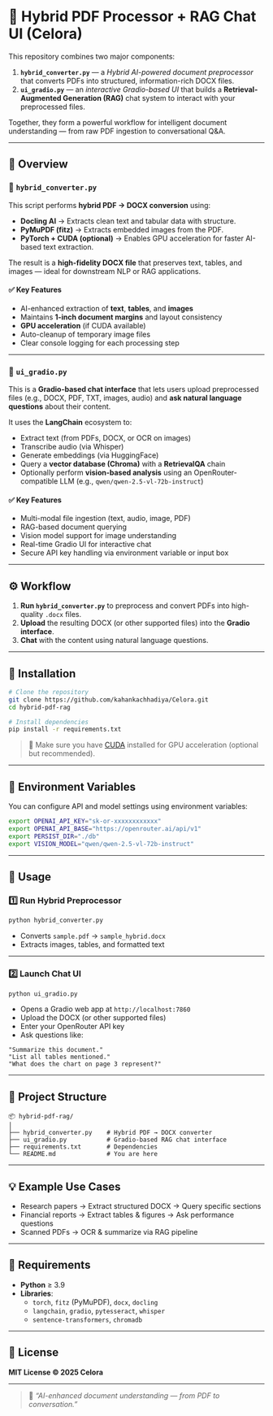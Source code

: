# 🧠 Hybrid PDF Processor + RAG Chat UI (Celora)

This repository combines two major components:
1. **`hybrid_converter.py`** — a *Hybrid AI-powered document preprocessor* that converts PDFs into structured, information-rich DOCX files.  
2. **`ui_gradio.py`** — an *interactive Gradio-based UI* that builds a **Retrieval-Augmented Generation (RAG)** chat system to interact with your preprocessed files.

Together, they form a powerful workflow for intelligent document understanding — from raw PDF ingestion to conversational Q&A.

---

## 🚀 Overview

### 🔹 `hybrid_converter.py`

This script performs **hybrid PDF → DOCX conversion** using:
- **Docling AI** → Extracts clean text and tabular data with structure.
- **PyMuPDF (fitz)** → Extracts embedded images from the PDF.
- **PyTorch + CUDA (optional)** → Enables GPU acceleration for faster AI-based text extraction.

The result is a **high-fidelity DOCX file** that preserves text, tables, and images — ideal for downstream NLP or RAG applications.

#### ✅ Key Features
- AI-enhanced extraction of **text**, **tables**, and **images**
- Maintains **1-inch document margins** and layout consistency
- **GPU acceleration** (if CUDA available)
- Auto-cleanup of temporary image files
- Clear console logging for each processing step

---

### 🔹 `ui_gradio.py`

This is a **Gradio-based chat interface** that lets users upload preprocessed files (e.g., DOCX, PDF, TXT, images, audio) and **ask natural language questions** about their content.

It uses the **LangChain** ecosystem to:
- Extract text (from PDFs, DOCX, or OCR on images)
- Transcribe audio (via Whisper)
- Generate embeddings (via HuggingFace)
- Query a **vector database (Chroma)** with a **RetrievalQA** chain
- Optionally perform **vision-based analysis** using an OpenRouter-compatible LLM (e.g., `qwen/qwen-2.5-vl-72b-instruct`)

#### ✅ Key Features
- Multi-modal file ingestion (text, audio, image, PDF)
- RAG-based document querying
- Vision model support for image understanding
- Real-time Gradio UI for interactive chat
- Secure API key handling via environment variable or input box

---

## ⚙️ Workflow

1. **Run `hybrid_converter.py`** to preprocess and convert PDFs into high-quality `.docx` files.  
2. **Upload** the resulting DOCX (or other supported files) into the **Gradio interface**.  
3. **Chat** with the content using natural language questions.

---

## 🧩 Installation

```bash
# Clone the repository
git clone https://github.com/kahankachhadiya/Celora.git
cd hybrid-pdf-rag

# Install dependencies
pip install -r requirements.txt
```

> 🧠 Make sure you have [CUDA](https://developer.nvidia.com/cuda-downloads) installed for GPU acceleration (optional but recommended).

---

## 🔑 Environment Variables

You can configure API and model settings using environment variables:

```bash
export OPENAI_API_KEY="sk-or-xxxxxxxxxxxx"
export OPENAI_API_BASE="https://openrouter.ai/api/v1"
export PERSIST_DIR="./db"
export VISION_MODEL="qwen/qwen-2.5-vl-72b-instruct"
```

---

## 🧠 Usage

### 1️⃣ Run Hybrid Preprocessor

```bash
python hybrid_converter.py
```

- Converts `sample.pdf` → `sample_hybrid.docx`
- Extracts images, tables, and formatted text

---

### 2️⃣ Launch Chat UI

```bash
python ui_gradio.py
```

- Opens a Gradio web app at `http://localhost:7860`
- Upload the DOCX (or other supported files)
- Enter your OpenRouter API key
- Ask questions like:

```text
"Summarize this document."
"List all tables mentioned."
"What does the chart on page 3 represent?"
```

---

## 🧱 Project Structure

```
📦 hybrid-pdf-rag/
│
├── hybrid_converter.py    # Hybrid PDF → DOCX converter
├── ui_gradio.py           # Gradio-based RAG chat interface
├── requirements.txt       # Dependencies
└── README.md              # You are here
```

---

## 💡 Example Use Cases

- Research papers → Extract structured DOCX → Query specific sections  
- Financial reports → Extract tables & figures → Ask performance questions  
- Scanned PDFs → OCR & summarize via RAG pipeline  

---

## 🧰 Requirements

- **Python** ≥ 3.9  
- **Libraries**:
  - `torch`, `fitz` (PyMuPDF), `docx`, `docling`
  - `langchain`, `gradio`, `pytesseract`, `whisper`
  - `sentence-transformers`, `chromadb`

---

## 🧾 License

**MIT License © 2025 Celora**

---

> 💬 *“AI-enhanced document understanding — from PDF to conversation.”*
